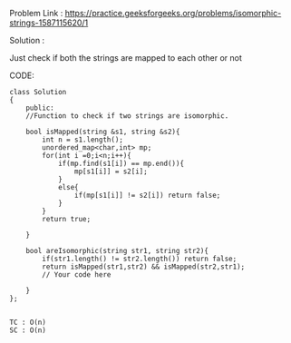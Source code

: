 Problem Link : https://practice.geeksforgeeks.org/problems/isomorphic-strings-1587115620/1

Solution : 

Just check if both the strings are mapped to each other or not

CODE:
```
class Solution
{
    public:
    //Function to check if two strings are isomorphic.
    
    bool isMapped(string &s1, string &s2){
        int n = s1.length();
        unordered_map<char,int> mp;
        for(int i =0;i<n;i++){
            if(mp.find(s1[i]) == mp.end()){
                mp[s1[i]] = s2[i];
            }
            else{
                if(mp[s1[i]] != s2[i]) return false;
            }
        }
        return true;
        
    }
    
    bool areIsomorphic(string str1, string str2){
        if(str1.length() != str2.length()) return false;
        return isMapped(str1,str2) && isMapped(str2,str1);
        // Your code here
        
    }
};


TC : O(n)
SC : O(n)

```